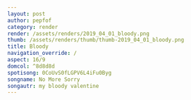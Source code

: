 ```yaml
---
layout: post
author: pepfof
category: render
render: /assets/renders/2019_04_01_bloody.png
thumb: /assets/renders/thumb/thumb-2019_04_01_bloody.png
title: Bloody
navigation_override: /
aspect: 16/9
domcol: ^8d8d8d
spotisong: 0CoUvS0fLGPV6L4iFu0Byg
songname: No More Sorry
songautr: my bloody valentine
---
```


<!--USER BEGIN 1-->

<!--USER END 1-->

<!--more-->
<!--USER BEGIN 2-->

<!--USER END 2-->

